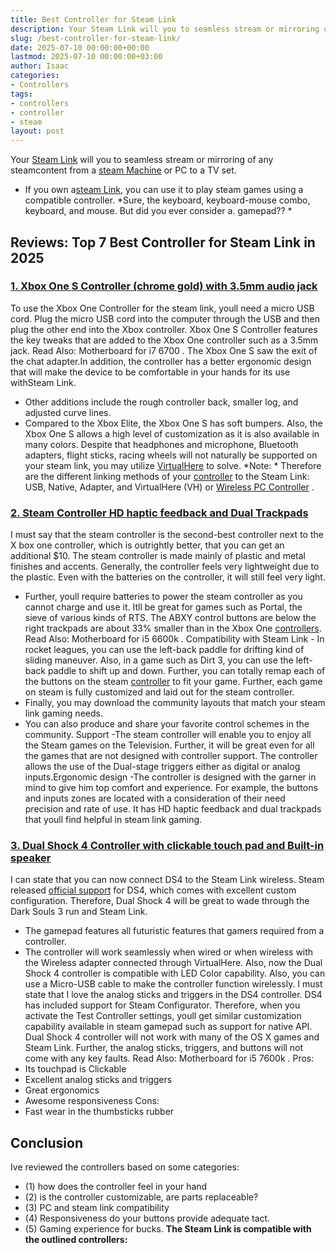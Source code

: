 ```yaml
---
title: Best Controller for Steam Link
description: Your Steam Link will you to seamless stream or mirroring of any steamcontent from a steam Machine or PC to a TV set. - If you own asteam Link, you can use it...
slug: /best-controller-for-steam-link/
date: 2025-07-10 00:00:00+00:00
lastmod: 2025-07-10 00:00:00+03:00
author: Isaac
categories:
- Controllers
tags:
- controllers
- controller
- steam
layout: post
---
```

Your
[Steam Link](https://www.amazon.com/dp/B016XBGWAQ/?tag=p-policy-20)
will you to seamless stream or mirroring of any steamcontent from a
[steam Machine](https://en.wikipedia.org/wiki/Steam_Machine_(hardware_platform))
or PC to a TV set.
- If you own a[steam Link](https://www.amazon.com/dp/B016XBGWAQ/?tag=p-policy-20), you can use it to play steam games using a compatible controller.
*Sure, the keyboard, keyboard-mouse combo, keyboard, and mouse. But did you ever consider a. gamepad?? *
## Reviews: Top 7 Best Controller for Steam Link in 2025
### [1. Xbox One S Controller (chrome gold) with 3.5mm audio jack](https://www.amazon.com/dp/B076589BVQ/?tag=p-policy-20)
To use the Xbox One Controller for the steam link, youll need a micro USB cord.
Plug the micro USB cord into the computer through the USB and then plug the other end into the Xbox controller.
Xbox One S Controller features the key tweaks that are added to the Xbox One controller such as a 3.5mm jack. Read Also:
Motherboard for i7 6700
.
The Xbox One S saw the exit of the chat adapter.In addition, the controller has a better ergonomic design that will make the device to be comfortable in your hands for its use withSteam Link.
- Other additions include the rough controller back, smaller log, and adjusted curve lines.
- Compared to the Xbox Elite, the Xbox One S has soft bumpers. Also, the Xbox One S allows a high level of customization as it is also available in many colors.
Despite that headphones and microphone, Bluetooth adapters, flight sticks, racing wheels will not naturally be supported on your steam link, you may utilize
[VirtualHere](http://store.steampowered.com/app/440520/)
to solve.
*Note: *
Therefore are the different linking methods of your
[controller](https://safetomatic.com)
to the Steam Link: USB, Native, Adapter, and VirtualHere (VH) or
[Wireless PC Controller](https://pestpolicy.com/best-wireless-pc-controller/)
.
### [2. Steam Controller HD haptic feedback and Dual Trackpads](https://www.amazon.com/dp/B016KBVBCS/?tag=p-policy-20)
I must say that the steam controller is the second-best controller next to the X box one controller, which is outrightly better, that you can get an additional $10.
The steam controller is made mainly of plastic and metal finishes and accents.
Generally, the controller feels very lightweight due to the plastic. Even with the batteries on the controller, it will still feel very light.
- Further, youll require batteries to power the steam controller as you cannot charge and use it.
Itll be great for games such as Portal, the sieve of various kinds of RTS.
The ABXY control buttons are below the right trackpads are about 33% smaller than in the Xbox One [controllers](https://pestpolicy.com/steam-controller-review/). Read Also:
Motherboard for i5 6600k
.
Compatibility with Steam Link - In rocket leagues, you can use the left-back paddle for drifting kind of sliding maneuver. Also, in a game such as Dirt 3, you can use the left-back paddle to shift up and down.
Further, you can totally remap each of the buttons on the steam [controller](https://pestpolicy.com/best-controller-for-retropie/) to fit your game. Further, each game on steam is fully customized and laid out for the steam controller.
- Finally, you may download the community layouts that match your steam link gaming needs.
- You can also produce and share your favorite control schemes in the community.
Support -The steam controller will enable you to enjoy all the Steam games on the Television. Further, it will be great even for all the games that are not designed with controller support.
The controller allows the use of the Dual-stage triggers either as digital or analog inputs.Ergonomic design -The controller is designed with the garner in mind to give him top comfort and experience.
For example, the buttons and inputs zones are located with a consideration of their need precision and rate of use.
It has HD haptic feedback and dual trackpads that youll find helpful in steam link gaming.
### [3. Dual Shock 4 Controller with clickable touch pad and Built-in speaker](https://www.amazon.com/dp/B01M6CV5IF/?tag=p-policy-20)
I can state that you can now connect DS4 to the Steam Link wireless. Steam released
[official support](http://store.steampowered.com/news/26185/)
for DS4, which comes with excellent custom configuration.
Therefore, Dual Shock 4 will be great to wade through the Dark Souls 3 run and Steam Link.
- The gamepad features all futuristic features that gamers required from a controller.
- The controller will work seamlessly when wired or when wireless with the Wireless adapter connected through VirtualHere.
Also, now the Dual Shock 4 controller is compatible with LED Color capability.
Also, you can use a Micro-USB cable to make the controller function wirelessly. I must state that I love the analog sticks and triggers in the DS4 controller.
DS4 has included support for Steam Configurator. Therefore, when you activate the Test Controller settings, youll get similar customization capability available in steam gamepad such as support for native API.
Dual Shock 4 controller will not work with many of the OS X games and Steam Link. Further, the analog sticks, triggers, and buttons will not come with any key faults. Read Also:
Motherboard for i5 7600k
.
Pros:
- Its touchpad is Clickable
- Excellent analog sticks and triggers
- Great ergonomics
- Awesome responsiveness
Cons:
- Fast wear in the thumbsticks rubber

## Conclusion
Ive reviewed the controllers based on some categories:
- (1) how does the controller feel in your hand
- (2) is the controller customizable, are parts replaceable?
- (3) PC and steam link compatibility
- (4) Responsiveness  do your buttons provide adequate tact.
- (5) Gaming experience for bucks.
**The Steam Link is compatible with the outlined controllers:**
